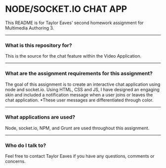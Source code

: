# NODE/SOCKET.IO CHAT APP #

This README is for Taylor Eaves' second homework assignment for Multimedia Authoring 3.

---

### What is this repository for? ###

This is the source for the chat feature within the Video Application.

---

### What are the assignment requirements for this assignment? ###

The goal of this assignment is to create an interactive chat application using node and socket.io. Using HTML, CSS and JS, I have designed an engaging skin and included a notification message when a user joins or leaves the chat application. *These user messages are differentiated through color. 

---

### What applications are used? ###
Node, socket.io, NPM, and Grunt are used throughout this assignment.

---

### Who do I talk to? ###

Feel free to contact Taylor Eaves if you have any questions, comments or concerns.